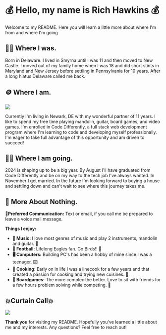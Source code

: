 # 💰 Hello, my name is Rich Hawkins 💰
Welcome to my README. Here you will learn a little more about where I'm from and where I'm going    
## 🚫💵 Where I was.
Born in Delaware. I lived in Smyrna until I was 11 and then moved to New Castle. I moved out of my family home when I was 18 and did short stints in Maryland and New Jersey before settling in Pennsylvania for 10 years. After a long hiatus Delaware called me back.
## 🪙 Where I am.
![](https://media1.tenor.com/m/o2Il2Mrzt5AAAAAC/hi-im.gif)

Currently I'm living in Newark, DE with my wonderful partner of 11 years. I like to spend my free time playing mandolin, guitar, board games, and video games. I'm enrolled in Code Differently, a full stack web development program where I'm learning to code and developing myself professionally. I'm eager to take full advantage of this opportunity and am driven to succeed!

## 💸💸 Where I am going.
2024 is shaping up to be a big year. By August I'll have graduated from Code Differently and be on my way to the tech job I've always wanted. In November I get married. In the future I'm looking forward to buying a house and settling down and can't wait to see where this journey takes me.
  
## 📖 More About Nothing.
**📱Preferred Communication:** Text or email, if you call me be prepared to leave a voice mail message.

**Things I enjoy:**

  - **🎵 Music:** I love most genres of music and play 2 instruments, mandolin and guitar. 🎸
  - **🏈 Football:** Lifelong Eagles fan. Go Birds!! 🦅
  - **🖥️ Computers:** Building PC's has been a hobby of mine since I was a teenager. ⌨️
  - **🍳 Cooking:** Early on in life I was a linecook for a few years and that created a passion for cooking and trying new cuisines. 🍟
  - **🎲 Boardgames:** The more complex the better. Love to sit with friends for a few hours problem solving while competing. 🎲

## 💥Curtain Call💥
![](https://media1.tenor.com/m/QiUtH4YUcocAAAAC/youre-welcome-pleasure.gif)

**Thank you** for visiting my README. Hopefully you've learned a little about me and my interests. Any questions? Feel free to reach out!
            
